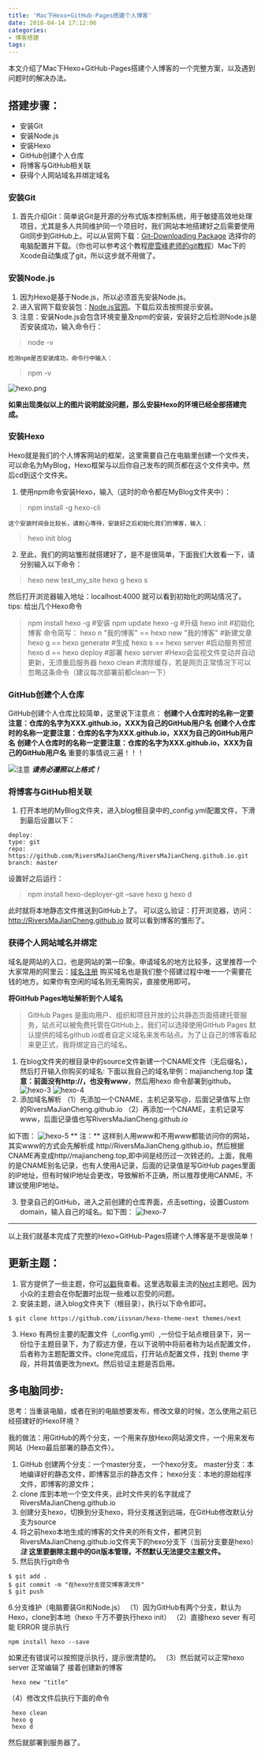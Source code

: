 ```yaml
---
title: 'Mac下Hexo+GitHub-Pages搭建个人博客'
date: 2018-04-14 17:12:06
categories: 
- 博客搭建
tags:
---
```

本文介绍了Mac下Hexo+GitHub-Pages搭建个人博客的一个完整方案，以及遇到问题时的解决办法。

## 搭建步骤：
* 安装Git
* 安装Node.js
* 安装Hexo
* GitHub创建个人仓库
* 将博客与GitHub相关联
* 获得个人网站域名并绑定域名

### 安装Git
1. 首先介绍Git：简单说Git是开源的分布式版本控制系统，用于敏捷高效地处理项目，尤其是多人共同维护同一个项目时，我们网站本地搭建好之后需要使用Git同步到GitHub上。可以从官网下载：[Git-Downloading Package](https://git-scm.com/downloads) 选择你的电脑配置并下载。（你也可以参考这个教程[廖雪峰老师的git教程](https://www.liaoxuefeng.com/wiki/0013739516305929606dd18361248578c67b8067c8c017b000)）Mac下的Xcode自动集成了git，所以这步就不用做了。

### 安装Node.js
1. 因为Hexo是基于Node.js，所以必须首先安装Node.js。
2. 进入官网下载安装包：[Node.js官网](https://nodejs.org/en/)。下载后双击按照提示安装。
3. 注意：安装Node.js会包含环境变量及npm的安装，安装好之后检测Node.js是否安装成功，输入命令行：
> node -v 

    检测npm是否安装成功，命令行中输入：
> npm -v

![hexo.png](/images/hexo_node_npm.png)

**如果出现类似以上的图片说明就没问题，那么安装Hexo的环境已经全部搭建完成。**
### 安装Hexo
Hexo就是我们的个人博客网站的框架，这里需要自己在电脑里创建一个文件夹，可以命名为MyBlog，Hexo框架与以后你自己发布的网页都在这个文件夹中。然后cd到这个文件夹。

1. 使用npm命令安装Hexo，输入（这时的命令都在MyBlog文件夹中）：
> npm install -g hexo-cli

    这个安装时间会比较长，请耐心等待，安装好之后初始化我们的博客，输入：
> hexo init blog

2. 至此，我们的网站雏形就搭建好了，是不是很简单，下面我们大致看一下，请分别输入以下命令：
> hexo new test_my_site
hexo g
hexo s

然后打开浏览器输入地址：localhost:4000 就可以看到初始化的网站情况了。
tips: 给出几个Hexo命令
>npm install hexo -g #安装
npm update hexo -g #升级
hexo init #初始化博客
> 命令简写：
hexo n "我的博客" == hexo new "我的博客"  #新建文章
hexo g == hexo generate #生成
hexo s == hexo server #启动服务预览
hexo d == hexo deploy #部署
hexo server     #Hexo会监视文件变动并自动更新，无须重启服务器
hexo clean #清除缓存，若是网页正常情况下可以忽略这条命令（建议每次部署前都clean一下）

### GitHub创建个人仓库
GitHub创建个人仓库比较简单，这里说下注意点：
**创建个人仓库时的名称一定要注意：仓库的名字为XXX.github.io，XXX为自己的GitHub用户名**
**创建个人仓库时的名称一定要注意：仓库的名字为XXX.github.io，XXX为自己的GitHub用户名**
**创建个人仓库时的名称一定要注意：仓库的名字为XXX.github.io，XXX为自己的GitHub用户名**
重要的事情说三遍！！！

![注意](/images/hexo_install_io.png)
***请务必遵照以上格式！***
### 将博客与GitHub相关联
1. 打开本地的MyBlog文件夹，进入blog根目录中的_config.yml配置文件，下滑到最后设置以下：
```
deploy:
type: git
repo: https://github.com/RiversMaJianCheng/RiversMaJianCheng.github.io.git
branch: master
```
设置好之后运行：
> npm install hexo-deployer-git –save
hexo g
hexo d

此时就将本地静态文件推送到GitHub上了。
可以这么验证：打开浏览器，访问：http://RiversMaJianCheng.github.io 就可以看到博客的雏形了。

### 获得个人网站域名并绑定
域名是网站的入口，也是网站的第一印象。申请域名的地方比较多，这里推荐一个大家常用的阿里云：[域名注册](https://wanwang.aliyun.com/domain/) 购买域名也是我们整个搭建过程中唯一一个需要花钱的地方。如果你有空闲的域名则无需购买，直接使用即可。

**将GitHub Pages地址解析到个人域名**
> GitHub Pages 是面向用户、组织和项目开放的公共静态页面搭建托管服务，站点可以被免费托管在GItHub上，我们可以选择使用GitHub Pages 默认提供的域名github.io或者自定义域名来发布站点。为了让自己的博客看起来更正式，我将绑定自己的域名。

1. 在blog文件夹的根目录中的source文件新建一个CNAME文件（无后缀名），然后打开输入你购买的域名:
下面以我自己的域名举例：majiancheng.top  **注意：前面没有http://，也没有www**，然后用hexo 命令部署到github。
![hexo-3](/images/hexo-3.png)
![hexo-4](/images/hexo-4.png)
2. 添加域名解析
（1）先添加一个CNAME，主机记录写@，后面记录值写上你的RiversMaJianCheng.github.io
（2）再添加一个CNAME，主机记录写www，后面记录值也写RiversMaJianCheng.github.io

如下图：
![hexo-5](/images/hexo-5.png)
** 注：** 这样别人用www和不用www都能访问你的网站，其实www的方式会先解析成 http//RiversMaJianCheng.github.io，然后根据CNAME再变成http//majiancheng.top,即中间是经历过一次转还的。上面，我用的是CNAME别名记录，也有人使用A记录，后面的记录值是写GitHub pages里面的IP地址，但有时候IP地址会更改，导致解析不正确，所以推荐使用CANME，不建议使用IP地址。

3. 登录自己的GitHub，进入之前创建的仓库界面，点击setting，设置Custom domain，输入自己的域名。如下图：
![hexo-7](/images/hexo-7.png)
*************

以上我们就基本完成了完整的Hexo+GitHub-Pages搭建个人博客是不是很简单！

## 更新主题：
1. 官方提供了一些主题，你可[以戳](https://hexo.io/themes/)我查看。这里选取最主流的[Next](https://github.com/iissnan/hexo-theme-next)主题吧。因为小众的主题会在你配置时出现一些难以忍受的问题。
2. 安装主题，进入blog文件夹下（根目录），执行以下命令即可。
```
$ git clone https://github.com/iissnan/hexo-theme-next themes/next

```
3. Hexo 有两份主要的配置文件（_config.yml）,一份位于站点根目录下，另一份位于主题目录下，为了叙述方便，在以下说明中将前者称为站点配置文件，后者称为主题配置文件。clone完成后，打开站点配置文件，找到 theme 字段，并将其值更改为next。然后验证主题是否启用。

## 多电脑同步:
思考：当重装电脑，或者在别的电脑想要发布，修改文章的时候，怎么使用之前已经搭建好的Hexo环境？

我的做法：用GitHub的两个分支，一个用来存放Hexo网站源文件，一个用来发布网站（Hexo最后部署的静态文件）。

1. GitHub 创建两个分支：一个master分支， 一个hexo分支。
    master分支：本地编译好的静态文件，即博客显示的静态文件；
    hexo分支：本地的原始程序文件，即博客的源文件；
2. clone 库到本地一个空文件夹，此时文件夹的名字就成了RiversMaJianCheng.github.io
3. 创建分支hexo，切换到分支hexo，将分支推送到远端，在GitHub修改默认分支为source
4. 将之前hexo本地生成的博客的文件夹的所有文件，都拷贝到RiversMaJianCheng.github.io文件夹下的hexo分支下（当前分支要是hexo）***注*** **这里要删除主题中的Git版本管理，不然默认无法提交主题文件。**
5. 然后执行git命令
```
$ git add .
$ git commit -m "在hexo分支提交博客源文件"
$ git push
```
6.分支维护（电脑要装Git和Node.js）
（1）因为GitHub有两个分支，默认为Hexo，clone到本地（hexo 千万不要执行hexo init）
（2）直接hexo sever 有可能 ERROR 提示执行
```
npm install hexo --save
```
如果还有错误可以按照提示执行，提示很清楚的。
（3）然后就可以正常hexo server 正常编辑了
接着创建新的博客
```
 hexo new "title"
```
（4）修改文件后执行下面的命令
```
 hexo clean  
 hexo g 
 hexo d 
```
然后就部署到服务器了。

